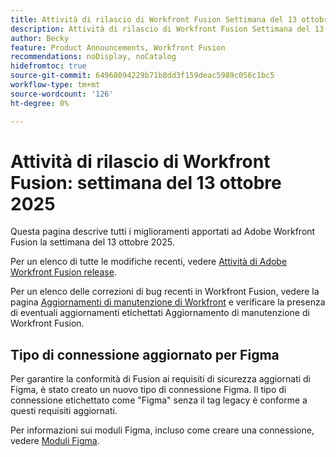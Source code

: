 ```yaml
---
title: Attività di rilascio di Workfront Fusion Settimana del 13 ottobre 2025
description: Attività di rilascio di Workfront Fusion Settimana del 13 ottobre 2025
author: Becky
feature: Product Announcements, Workfront Fusion
recommendations: noDisplay, noCatalog
hidefromtoc: true
source-git-commit: 64968094229b71b8dd3f159deac5989c056c1bc5
workflow-type: tm+mt
source-wordcount: '126'
ht-degree: 0%

---
```


# Attività di rilascio di Workfront Fusion: settimana del 13 ottobre 2025

Questa pagina descrive tutti i miglioramenti apportati ad Adobe Workfront Fusion la settimana del 13 ottobre 2025.

Per un elenco di tutte le modifiche recenti, vedere [Attività di Adobe Workfront Fusion release](/help/workfront-fusion/fusion-product-releases/fusion-release-activity.md).

Per un elenco delle correzioni di bug recenti in Workfront Fusion, vedere la pagina [Aggiornamenti di manutenzione di Workfront](https://experienceleague.adobe.com/it/docs/workfront-known-issues/releases/current-updates) e verificare la presenza di eventuali aggiornamenti etichettati Aggiornamento di manutenzione di Workfront Fusion.

## Tipo di connessione aggiornato per Figma

Per garantire la conformità di Fusion ai requisiti di sicurezza aggiornati di Figma, è stato creato un nuovo tipo di connessione Figma. Il tipo di connessione etichettato come &quot;Figma&quot; senza il tag legacy è conforme a questi requisiti aggiornati.

Per informazioni sui moduli Figma, incluso come creare una connessione, vedere [Moduli Figma](/help/workfront-fusion/references/apps-and-modules/third-party-connectors/figma-modules.md).
